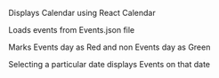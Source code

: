 Displays Calendar using React Calendar

Loads events from Events.json file 

Marks Events day as Red and 
non Events day as Green 

Selecting a particular date displays Events on that date

